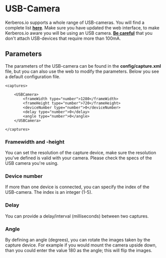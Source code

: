 # USB-Camera

Kerberos.io supports a whole range of USB-cameras. You will find a complete list [**here**](https://web.archive.org/web/20120815172655/http://opencv.willowgarage.com/wiki/Welcome/OS/). Make sure you have updated the web interface, to make Kerberos.io aware you will be using an USB camera. [**Be careful**](http://raspberrypi.stackexchange.com/questions/340/how-much-power-can-be-provided-through-usb) that you don't attach USB-devices that require more than 100mA.

## Parameters

The parameters of the USB-camera can be found in the **config/capture.xml** file, but you can also use the web to modify the parameters. Below you see a default configuration file.

	<captures>

		<USBCamera>
	    	<frameWidth type="number">1280</frameWidth>
	    	<frameHeight type="number">720</frameHeight>
        	<deviceNumber type="number">0</deviceNumber>
            <delay type="number">0</delay>
            <angle type="number">0</angle>
	    </USBCamera>
	    
	</captures>

### Framewidth and -height

You can set the resolution of the capture device, make sure the resolution you've defined is valid with your camera. Please check the specs of the USB camera you're using.

### Device number

If more than one device is connected, you can specify the index of the USB-camera. The index is an integer (1-5).

### Delay

You can provide a delay/interval (milliseconds) between two captures.

### Angle

By defining an angle (degrees), you can rotate the images taken by the capture device. For example if you would mount the camera upside down, than you could enter the value 180 as the angle; this will flip the images.